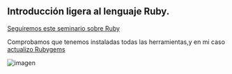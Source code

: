 ## Introducción ligera al lenguaje Ruby. 

[Seguiremos este seminario sobre Ruby](http://jj.github.io/IV/documentos/seminarios/ruby)


Comprobamos que tenemos instaladas todas las herramientas,y en mi caso [actualizo Rubygems](https://rubygems.org/pages/download)

![imagen](http://i.imgur.com/PGEbY7O.png)


